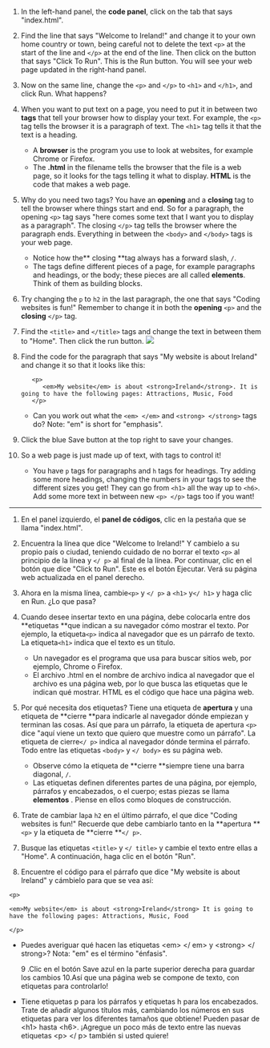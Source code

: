 1. In the left-hand panel, the **code panel**, click on the tab that says "index.html".
2. Find the line that says "Welcome to Ireland!" and change it to your own home country or town, being careful not to delete the text `<p>` at the start of the line and `</p>` at the end of the line. Then click on the button that says "Click To Run". This is the Run button. You will see your web page updated in the right-hand panel.
3. Now on the same line, change the `<p>` and `</p>` to `<h1>` and `</h1>`, and click Run. What happens?
4. When you want to put text on a page, you need to put it in between two **tags** that tell your browser how to display your text. For example, the `<p>` tag tells the browser it is a paragraph of text. The `<h1>` tag tells it that the text is a heading.
   * A **browser** is the program you use to look at websites, for example Chrome or Firefox.
   * The **.html** in the filename tells the browser that the file is a web page, so it looks for the tags telling it what to display. **HTML** is the code that makes a web page.
5. Why do you need two tags? You have an **opening** and a **closing** tag to tell the browser where things start and end. So for a paragraph, the opening `<p>` tag says "here comes some text that I want you to display as a paragraph". The closing `</p>` tag tells the browser where the paragraph ends. Everything in between the `<body>` and `</body>` tags is your web page.

   * Notice how the** closing **tag always has a forward slash, `/`.
   * The tags define different pieces of a page, for example paragraphs and headings, or the body; these pieces are all called **elements**. Think of them as building blocks.

6. Try changing the `p` to `h2` in the last paragraph, the one that says "Coding websites is fun!" Remember to change it in both the **opening** `<p>` and the **closing** `</p>` tag.

7. Find the `<title>` and `</title>` tags and change the text in between them to "Home". Then click the run button. ![](/assets/FirstTagsAndRun.png)

8. Find the code for the paragraph that says "My website is about Ireland" and change it so that it looks like this:

   ```
      <p>
         <em>My website</em> is about <strong>Ireland</strong>. It is going to have the following pages: Attractions, Music, Food
      </p>
   ```

   * Can you work out what the `<em> </em>` and `<strong> </strong>` tags do? Note: "em" is short for "emphasis".

9. Click the blue Save button at the top right to save your changes.

10. So a web page is just made up of text, with tags to control it!

    * You have `p` tags for paragraphs and `h` tags for headings. Try adding some more headings, changing the numbers in your tags to see the different sizes you get! They can go from `<h1>` all the way up to `<h6>`. Add some more text in between new `<p> </p>` tags too if you want!

---

1. En el panel izquierdo, el **panel de códigos**, clic en la pestaña que se llama "index.html".
2. Encuentra la línea que dice "Welcome to Ireland!" Y cambielo a su propio país o ciudad, teniendo cuidado de no borrar el texto `<p>` al principio de la línea y `</ p>` al final de la línea. Por continuar, clic en el botón que dice "Click to Run". Este es el botón Ejecutar. Verá su página web actualizada en el panel derecho.
3. Ahora en la misma línea, cambie`<p>` y `</ p>` a `<h1>` y`</ h1>` y haga clic en Run. ¿Lo que pasa?
4. Cuando desee insertar texto en una página, debe colocarla entre dos **etiquetas **que indican a su navegador cómo mostrar el texto. Por ejemplo, la etiqueta`<p>` indica al navegador que es un párrafo de texto. La etiqueta`<h1>` indica que el texto es un titulo.
   * Un navegador es el programa que usa para buscar sitios web, por ejemplo, Chrome o Firefox.
   * El archivo .html en el nombre de archivo indica al navegador que el archivo es una página web, por lo que busca las etiquetas que le indican qué mostrar. HTML es el código que hace una página web.
5. Por qué necesita dos etiquetas? Tiene una etiqueta de **apertura** y una etiqueta de **cierre **para indicarle al navegador dónde empiezan y terminan las cosas. Así que para un párrafo, la etiqueta de apertura `<p>` dice "aquí viene un texto que quiero que muestre como un párrafo". La etiqueta de cierre`</ p>` indica al navegador dónde termina el párrafo. Todo entre las etiquetas `<body>` y `</ body>` es su página web.
   * Observe cómo la etiqueta de **cierre **siempre tiene una barra diagonal, `/`.
   * Las etiquetas definen diferentes partes de una página, por ejemplo, párrafos y encabezados, o el cuerpo; estas piezas se llama **elementos** . Piense en ellos como bloques de construcción.
6. Trate de cambiar la`p`a `h2` en el último párrafo, el que dice "Coding websites is fun!" Recuerde que debe cambiarlo tanto en la **apertura **`<p>` y la etiqueta de **cierre **`</ p>`.

7. Busque las etiquetas `<title>` y `</ title>` y cambie el texto entre ellas a "Home". A continuación, haga clic en el botón "Run".

8. Encuentre el código para el párrafo que dice "My website is about Ireland" y cámbielo para que se vea así:

`<p>`

`<em>My website</em> is about <strong>Ireland</strong> It is going to have the following pages: Attractions, Music, Food`

`</p>`

* Puedes averiguar qué hacen las etiquetas &lt;em&gt; &lt;/ em&gt; y &lt;strong&gt; &lt;/ strong&gt;? Nota: "em" es el término "énfasis".

  9 .Clic en el botón Save azul en la parte superior derecha para guardar los cambios
  10.Así que una página web se compone de texto, con etiquetas para controlarlo!

* Tiene etiquetas p para los párrafos y etiquetas h para los encabezados. Trate de añadir algunos títulos más, cambiando los números en sus etiquetas para ver los diferentes tamaños que obtiene! Pueden pasar de &lt;h1&gt; hasta &lt;h6&gt;. ¡Agregue un poco más de texto entre las nuevas etiquetas &lt;p&gt; &lt;/ p&gt; también si usted quiere!



